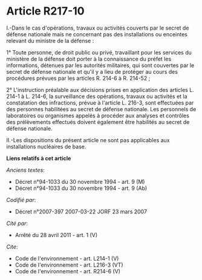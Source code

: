 # Article R217-10

I.-Dans le cas d'opérations, travaux ou activités couverts par le secret de défense nationale mais ne concernant pas des
installations ou enceintes relevant du ministre de la défense : 

1° Toute personne, de droit public ou privé, travaillant pour les services du ministère de la défense doit porter à la
connaissance du préfet les informations, détenues par les autorités militaires, qui sont couvertes par le secret de défense
nationale et qu'il y a lieu de protéger au cours des procédures prévues par les articles R. 214-6 à R. 214-52 ; 

2° L'instruction préalable aux décisions prises en application des articles L. 214-1 à L. 214-6, la surveillance des
opérations, travaux ou activités et la constatation des infractions, prévue à l'article L. 216-3, sont effectuées par des
personnes habilitées au secret de défense nationale. Les personnels de laboratoires ou organismes appelés à procéder aux
analyses et contrôles des prélèvements effectués doivent également être habilités au secret de défense nationale. 

II.-Les dispositions du présent article ne sont pas applicables aux installations nucléaires de base.

**Liens relatifs à cet article**

_Anciens textes_:

  - Décret n°94-1033 du 30 novembre 1994 - art. 9 (M)
  - Décret n°94-1033 du 30 novembre 1994 - art. 9 (Ab)

_Codifié par_:

  - Décret n°2007-397 2007-03-22 JORF 23 mars 2007

_Cité par_:

  - Arrêté du 28 avril 2011 - art. 1 (V)

_Cite_:

  - Code de l'environnement - art. L214-1 (V)
  - Code de l'environnement - art. L216-3 (VT)
  - Code de l'environnement - art. R214-6 (V)

